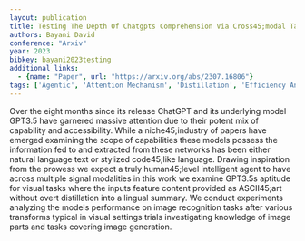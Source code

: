 ```yaml
---
layout: publication
title: Testing The Depth Of Chatgpts Comprehension Via Cross45;modal Tasks Based On Ascii45;art Gpt3.5s Abilities In Regard To Recognizing And Generating Ascii45;art Are Not Totally Lacking
authors: Bayani David
conference: "Arxiv"
year: 2023
bibkey: bayani2023testing
additional_links:
  - {name: "Paper", url: "https://arxiv.org/abs/2307.16806"}
tags: ['Agentic', 'Attention Mechanism', 'Distillation', 'Efficiency And Optimization', 'GPT', 'Model Architecture', 'Reinforcement Learning']
---
```

Over the eight months since its release ChatGPT and its underlying model GPT3.5 have garnered massive attention due to their potent mix of capability and accessibility. While a niche45;industry of papers have emerged examining the scope of capabilities these models possess the information fed to and extracted from these networks has been either natural language text or stylized code45;like language. Drawing inspiration from the prowess we expect a truly human45;level intelligent agent to have across multiple signal modalities in this work we examine GPT3.5s aptitude for visual tasks where the inputs feature content provided as ASCII45;art without overt distillation into a lingual summary. We conduct experiments analyzing the models performance on image recognition tasks after various transforms typical in visual settings trials investigating knowledge of image parts and tasks covering image generation.
